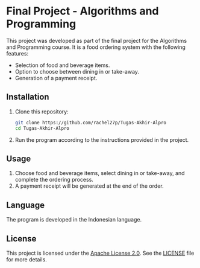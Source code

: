 # Final Project - Algorithms and Programming

This project was developed as part of the final project for the Algorithms and Programming course. It is a food ordering system with the following features:

- Selection of food and beverage items.
- Option to choose between dining in or take-away.
- Generation of a payment receipt.

## Installation

1. Clone this repository:

     ```bash
    git clone https://github.com/rachel27p/Tugas-Akhir-Alpro
    cd Tugas-Akhir-Alpro
    ```

2. Run the program according to the instructions provided in the project.

## Usage

1. Choose food and beverage items, select dining in or take-away, and complete the ordering process.
2. A payment receipt will be generated at the end of the order.

## Language

The program is developed in the Indonesian language.

## License

This project is licensed under the [Apache License 2.0](LICENSE). See the [LICENSE](LICENSE) file for more details.
